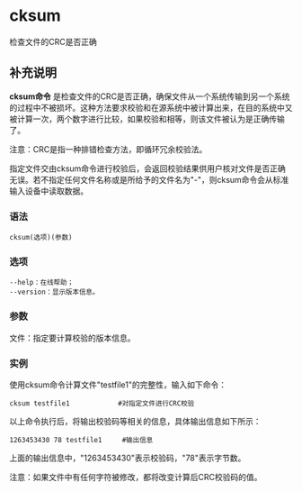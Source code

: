 #  cksum

检查文件的CRC是否正确

##  补充说明

**cksum命令**
是检查文件的CRC是否正确，确保文件从一个系统传输到另一个系统的过程中不被损坏。这种方法要求校验和在源系统中被计算出来，在目的系统中又被计算一次，两个数字进行比较，如果校验和相等，则该文件被认为是正确传输了。

注意：CRC是指一种排错检查方法，即循环冗余校验法。

指定文件交由cksum命令进行校验后，会返回校验结果供用户核对文件是否正确无误。若不指定任何文件名称或是所给予的文件名为"-"，则cksum命令会从标准输入设备中读取数据。

###  语法

    
    
    cksum(选项)(参数)
    

###  选项

    
    
    --help：在线帮助；
    --version：显示版本信息。
    

###  参数

文件：指定要计算校验的版本信息。

###  实例

使用cksum命令计算文件"testfile1"的完整性，输入如下命令：

    
    
    cksum testfile1            #对指定文件进行CRC校验
    

以上命令执行后，将输出校验码等相关的信息，具体输出信息如下所示：

    
    
    1263453430 78 testfile1     #输出信息
    

上面的输出信息中，"1263453430"表示校验码，"78"表示字节数。

注意：如果文件中有任何字符被修改，都将改变计算后CRC校验码的值。

